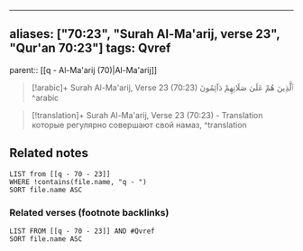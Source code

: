 
---
aliases: ["70:23", "Surah Al-Ma'arij, verse 23", "Qur'an 70:23"]
tags: Qvref
---

parent:: [[q - Al-Ma'arij (70)|Al-Ma'arij]]

> [!arabic]+ Surah Al-Ma'arij, Verse 23 (70:23)
> <span class="quran-arabic">ٱلَّذِينَ هُمْ عَلَىٰ صَلَاتِهِمْ دَآئِمُونَ</span>
^arabic

> [!translation]+ Surah Al-Ma'arij, Verse 23 (70:23) - Translation
> которые регулярно совершают свой намаз,
^translation



## Related notes
```dataview
LIST from [[q - 70 - 23]]
WHERE !contains(file.name, "q - ")
SORT file.name ASC
```

### Related verses (footnote backlinks)
```dataview
LIST FROM [[q - 70 - 23]] AND #Qvref
SORT file.name ASC
```


